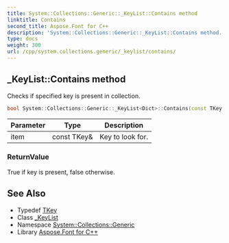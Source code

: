 ```yaml
---
title: System::Collections::Generic::_KeyList::Contains method
linktitle: Contains
second_title: Aspose.Font for C++
description: 'System::Collections::Generic::_KeyList::Contains method. Checks if specified key is present in collection in C++.'
type: docs
weight: 300
url: /cpp/system.collections.generic/_keylist/contains/
---
```

## _KeyList::Contains method


Checks if specified key is present in collection.

```cpp
bool System::Collections::Generic::_KeyList<Dict>::Contains(const TKey &item) const override
```


| Parameter | Type | Description |
| --- | --- | --- |
| item | const TKey\& | Key to look for. |

### ReturnValue

True if key is present, false otherwise.

## See Also

* Typedef [TKey](../tkey/)
* Class [_KeyList](../)
* Namespace [System::Collections::Generic](../../)
* Library [Aspose.Font for C++](../../../)
